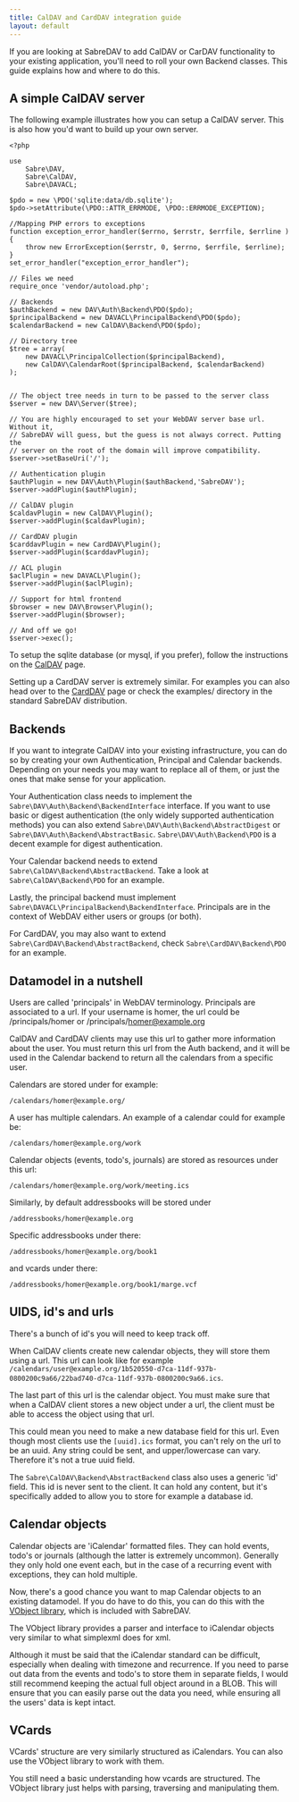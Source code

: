 ```yaml
---
title: CalDAV and CardDAV integration guide
layout: default
---
```


If you are looking at SabreDAV to add CalDAV or CarDAV functionality to your
existing application, you'll need to roll your own Backend classes. This guide
explains how and where to do this.


A simple CalDAV server
----------------------

The following example illustrates how you can setup a CalDAV server. This is
also how you'd want to build up your own server.

    <?php

    use
        Sabre\DAV,
        Sabre\CalDAV,
        Sabre\DAVACL;

    $pdo = new \PDO('sqlite:data/db.sqlite');
    $pdo->setAttribute(\PDO::ATTR_ERRMODE, \PDO::ERRMODE_EXCEPTION);

    //Mapping PHP errors to exceptions
    function exception_error_handler($errno, $errstr, $errfile, $errline ) {
        throw new ErrorException($errstr, 0, $errno, $errfile, $errline);
    }
    set_error_handler("exception_error_handler");

    // Files we need
    require_once 'vendor/autoload.php';

    // Backends
    $authBackend = new DAV\Auth\Backend\PDO($pdo);
    $principalBackend = new DAVACL\PrincipalBackend\PDO($pdo);
    $calendarBackend = new CalDAV\Backend\PDO($pdo);

    // Directory tree
    $tree = array(
        new DAVACL\PrincipalCollection($principalBackend),
        new CalDAV\CalendarRoot($principalBackend, $calendarBackend)
    );	


    // The object tree needs in turn to be passed to the server class
    $server = new DAV\Server($tree);

    // You are highly encouraged to set your WebDAV server base url. Without it,
    // SabreDAV will guess, but the guess is not always correct. Putting the
    // server on the root of the domain will improve compatibility.
    $server->setBaseUri('/');

    // Authentication plugin
    $authPlugin = new DAV\Auth\Plugin($authBackend,'SabreDAV');
    $server->addPlugin($authPlugin);

    // CalDAV plugin
    $caldavPlugin = new CalDAV\Plugin();
    $server->addPlugin($caldavPlugin);

    // CardDAV plugin
    $carddavPlugin = new CardDAV\Plugin();
    $server->addPlugin($carddavPlugin);

    // ACL plugin
    $aclPlugin = new DAVACL\Plugin();
    $server->addPlugin($aclPlugin);

    // Support for html frontend
    $browser = new DAV\Browser\Plugin();
    $server->addPlugin($browser);

    // And off we go!
    $server->exec();


To setup the sqlite database (or mysql, if you prefer), follow the
instructions on the [CalDAV](/dav/caldav) page.

Setting up a CardDAV server is extremely similar. For examples you can also
head over to the [CardDAV](/dav/carddav) page or check the examples/ directory
in the standard SabreDAV distribution.


Backends
--------

If you want to integrate CalDAV into your existing infrastructure, you can do
so by creating your own Authentication, Principal and Calendar backends.
Depending on your needs you may want to replace all of them, or just the ones
that make sense for your application.

Your Authentication class needs to implement the `Sabre\DAV\Auth\Backend\BackendInterface`
interface. If you want to use basic or digest authentication (the only widely
supported authentication methods) you can also extend
`Sabre\DAV\Auth\Backend\AbstractDigest` or `Sabre\DAV\Auth\Backend\AbstractBasic`.
`Sabre\DAV\Auth\Backend\PDO` is a decent example for digest authentication.

Your Calendar backend needs to extend `Sabre\CalDAV\Backend\AbstractBackend`. Take a
look at `Sabre\CalDAV\Backend\PDO` for an example.

Lastly, the principal backend must implement `Sabre\DAVACL\PrincipalBackend\BackendInterface`.
Principals are in the context of WebDAV either users or groups (or both).

For CardDAV, you may also want to extend `Sabre\CardDAV\Backend\AbstractBackend`,
check `Sabre\CardDAV\Backend\PDO` for an example.


Datamodel in a nutshell
-----------------------

Users are called 'principals' in WebDAV terminology. Principals are associated
to a url. If your username is homer, the url could be /principals/homer or
/principals/homer@example.org

CalDAV and CardDAV clients may use this url to gather more information about
the user. You must return this url from the Auth backend, and it will be used
in the Calendar backend to return all the calendars from a specific user.

Calendars are stored under for example:

    /calendars/homer@example.org/

A user has multiple calendars. An example of a calendar could for example be:

    /calendars/homer@example.org/work

Calendar objects (events, todo's, journals) are stored as resources under this
url:

    /calendars/homer@example.org/work/meeting.ics

Similarly, by default addressbooks will be stored under

    /addressbooks/homer@example.org

Specific addressbooks under there:

    /addressbooks/homer@example.org/book1

and vcards under there:

    /addressbooks/homer@example.org/book1/marge.vcf

UIDS, id's and urls
-------------------

There's a bunch of id's you will need to keep track off.

When CalDAV clients create new calendar objects, they will store them using a url.
This url can look like for example `/calendars/user@example.org/1b520550-d7ca-11df-937b-0800200c9a66/22bad740-d7ca-11df-937b-0800200c9a66.ics`.

The last part of this url is the calendar object. You must make sure that when a
CalDAV client stores a new object under a url, the client must be able to access
the object using that url.

This could mean you need to make a new database field for this url. Even though
most clients use the `[uuid].ics` format, you can't rely on the url to be an
uuid. Any string could be sent, and upper/lowercase can vary. Therefore it's
not a true uuid field.

The `Sabre\CalDAV\Backend\AbstractBackend` class also uses a generic 'id'
field. This id is never sent to the client. It can hold any content, but it's
specifically added to allow you to store for example a database id.


Calendar objects
----------------

Calendar objects are 'iCalendar' formatted files. They can hold events, todo's
or journals (although the latter is extremely uncommon).
Generally they only hold one event each, but in the case of a recurring event
with exceptions, they can hold multiple.

Now, there's a good chance you want to map Calendar objects to an existing
datamodel. If you do have to do this, you can do this with the
[VObject library][1], which is included with SabreDAV.

The VObject library provides a parser and interface to iCalendar objects very
similar to what simplexml does for xml.

Although it must be said that the iCalendar standard can be difficult,
especially when dealing with timezone and recurrence. If you need to parse
out data from the events and todo's to store them in separate fields, I would
still recommend keeping the actual full object around in a BLOB. This will
ensure that you can easily parse out the data you need, while ensuring all
the users' data is kept intact.

VCards
------

VCards' structure are very similarly structured as iCalendars. You can also
use the VObject library to work with them.

You still need a basic understanding how vcards are structured. The VObject
library just helps with parsing, traversing and manipulating them.

[1]: https://github.com/fruux/sabre-vobject "sabre-vobject" 
